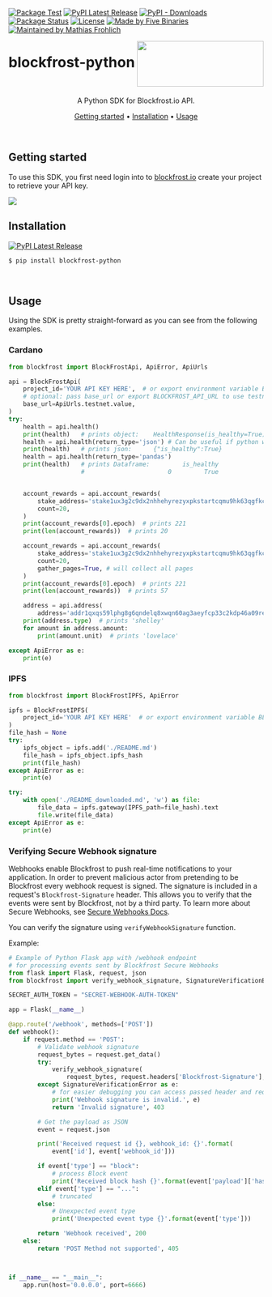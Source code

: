[![Package Test](https://img.shields.io/github/workflow/status/blockfrost/blockfrost-python/Package%20Test?logo=GitHub&label=package%20test)](https://github.com/blockfrost/blockfrost-python/actions/workflows/package-test.yml)
[![PyPI Latest Release](https://img.shields.io/pypi/v/blockfrost-python.svg?logo=pypi&label=pypi%20latest)](https://pypi.org/project/blockfrost-python/)
[![PyPI - Downloads](https://img.shields.io/pypi/dm/blockfrost-python?logo=pypi&label=pypi%20downloads)](https://pypistats.org/packages/blockfrost-python)
[![Package Status](https://img.shields.io/pypi/status/blockfrost-python.svg)](https://pypi.org/project/blockfrost-python/)
[![License](https://img.shields.io/pypi/l/blockfrost-python.svg)](https://github.com/blockfrost/blockfrost-python/blob/master/LICENSE)
[![Made by Five Binaries](https://img.shields.io/badge/made%20by-Five%20Binaries-darkviolet.svg)](https://fivebinaries.com/)
[![Maintained by Mathias Frohlich](https://img.shields.io/badge/maintained%20by-Mathias%20Frohlich-blue.svg)](https://github.com/mathiasfrohlich)

<img src="https://blockfrost.io/images/logo.svg" width="250" align="right" height="90">

# blockfrost-python

<br/>

<p align="center">A Python SDK for Blockfrost.io API.</p>
<p align="center">
  <a href="#getting-started">Getting started</a> •
  <a href="#installation">Installation</a> •
  <a href="#usage">Usage</a>
</p>
<br>

## Getting started

To use this SDK, you first need login into to [blockfrost.io](https://blockfrost.io) create your project to retrieve
your API key.

<img src="https://i.imgur.com/smY12ro.png">

<br/>

## Installation

[![PyPI Latest Release](https://img.shields.io/pypi/v/blockfrost-python.svg)](https://pypi.org/project/blockfrost-python/)

```console
$ pip install blockfrost-python
```

<br/>

## Usage

Using the SDK is pretty straight-forward as you can see from the following examples.

### Cardano

```python
from blockfrost import BlockFrostApi, ApiError, ApiUrls

api = BlockFrostApi(
    project_id='YOUR API KEY HERE',  # or export environment variable BLOCKFROST_PROJECT_ID
    # optional: pass base_url or export BLOCKFROST_API_URL to use testnet, defaults to ApiUrls.mainnet.value
    base_url=ApiUrls.testnet.value,
)
try:
    health = api.health()
    print(health)   # prints object:    HealthResponse(is_healthy=True)
    health = api.health(return_type='json') # Can be useful if python wrapper is behind api version
    print(health)   # prints json:      {"is_healthy":True}
    health = api.health(return_type='pandas')
    print(health)   # prints Dataframe:         is_healthy
                    #                       0         True


    account_rewards = api.account_rewards(
        stake_address='stake1ux3g2c9dx2nhhehyrezyxpkstartcqmu9hk63qgfkccw5rqttygt7',
        count=20,
    )
    print(account_rewards[0].epoch)  # prints 221
    print(len(account_rewards))  # prints 20

    account_rewards = api.account_rewards(
        stake_address='stake1ux3g2c9dx2nhhehyrezyxpkstartcqmu9hk63qgfkccw5rqttygt7',
        count=20,
        gather_pages=True, # will collect all pages
    )
    print(account_rewards[0].epoch)  # prints 221
    print(len(account_rewards))  # prints 57

    address = api.address(
        address='addr1qxqs59lphg8g6qndelq8xwqn60ag3aeyfcp33c2kdp46a09re5df3pzwwmyq946axfcejy5n4x0y99wqpgtp2gd0k09qsgy6pz')
    print(address.type)  # prints 'shelley'
    for amount in address.amount:
        print(amount.unit)  # prints 'lovelace'

except ApiError as e:
    print(e)
```

### IPFS

```python
from blockfrost import BlockFrostIPFS, ApiError

ipfs = BlockFrostIPFS(
    project_id='YOUR API KEY HERE'  # or export environment variable BLOCKFROST_PROJECT_ID
)
file_hash = None
try:
    ipfs_object = ipfs.add('./README.md')
    file_hash = ipfs_object.ipfs_hash
    print(file_hash)
except ApiError as e:
    print(e)

try:
    with open('./README_downloaded.md', 'w') as file:
        file_data = ipfs.gateway(IPFS_path=file_hash).text
        file.write(file_data)
except ApiError as e:
    print(e)
```

### Verifying Secure Webhook signature

Webhooks enable Blockfrost to push real-time notifications to your application. In order to prevent malicious actor from pretending to be Blockfrost every webhook request is signed. The signature is included in a request's `Blockfrost-Signature` header. This allows you to verify that the events were sent by Blockfrost, not by a third party.
To learn more about Secure Webhooks, see [Secure Webhooks Docs](https://blockfrost.dev/docs/start-building/webhooks/).

You can verify the signature using `verifyWebhookSignature` function.

Example:

```python
# Example of Python Flask app with /webhook endpoint
# for processing events sent by Blockfrost Secure Webhooks
from flask import Flask, request, json
from blockfrost import verify_webhook_signature, SignatureVerificationError

SECRET_AUTH_TOKEN = "SECRET-WEBHOOK-AUTH-TOKEN"

app = Flask(__name__)

@app.route('/webhook', methods=['POST'])
def webhook():
    if request.method == 'POST':
        # Validate webhook signature
        request_bytes = request.get_data()
        try:
            verify_webhook_signature(
                request_bytes, request.headers['Blockfrost-Signature'], SECRET_AUTH_TOKEN)
        except SignatureVerificationError as e:
            # for easier debugging you can access passed header and request_body values (e.header, e.request_body)
            print('Webhook signature is invalid.', e)
            return 'Invalid signature', 403

        # Get the payload as JSON
        event = request.json

        print('Received request id {}, webhook_id: {}'.format(
            event['id'], event['webhook_id']))

        if event['type'] == "block":
            # process Block event
            print('Received block hash {}'.format(event['payload']['hash']))
        elif event['type'] == "...":
            # truncated
        else:
            # Unexpected event type
            print('Unexpected event type {}'.format(event['type']))

        return 'Webhook received', 200
    else:
        return 'POST Method not supported', 405



if __name__ == "__main__":
    app.run(host='0.0.0.0', port=6666)
```
